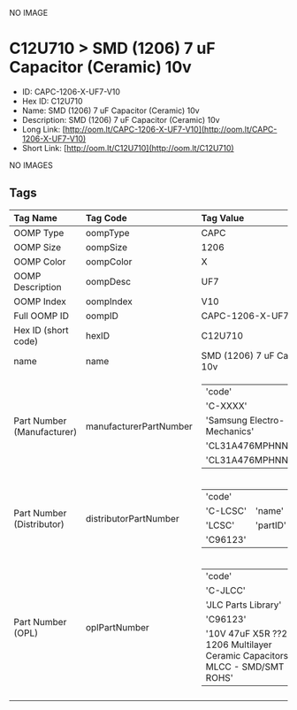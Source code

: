 


  
NO IMAGE  
# C12U710 > SMD (1206) 7 uF Capacitor (Ceramic) 10v

- ID: CAPC-1206-X-UF7-V10
- Hex ID: C12U710
- Name: SMD (1206) 7 uF Capacitor (Ceramic) 10v
- Description: SMD (1206) 7 uF Capacitor (Ceramic) 10v
- Long Link: [http://oom.lt/CAPC-1206-X-UF7-V10](http://oom.lt/CAPC-1206-X-UF7-V10)
- Short Link: [http://oom.lt/C12U710](http://oom.lt/C12U710)
  
NO IMAGES  
## Tags
  

|Tag Name|Tag Code|Tag Value|
| :--- | :--- | :--- |
|OOMP Type|oompType|CAPC|
|OOMP Size|oompSize|1206|
|OOMP Color|oompColor|X|
|OOMP Description|oompDesc|UF7|
|OOMP Index|oompIndex|V10|
|Full OOMP ID|oompID|CAPC-1206-X-UF7-V10|
|Hex ID (short code)|hexID|C12U710|
|name|name|SMD (1206) 7 uF Capacitor (Ceramic) 10v|
|Part Number (Manufacturer)|manufacturerPartNumber|<table><tr><td>'code'</td></tr><tr><td> 'C-XXXX'</td><td> 'name'</td></tr><tr><td> 'Samsung Electro-Mechanics'</td><td> 'partID'</td></tr><tr><td> 'CL31A476MPHNNNE'</td><td> 'partName'</td></tr><tr><td> 'CL31A476MPHNNNE'</td></tr></table>|
|Part Number (Distributor)|distributorPartNumber|<table><tr><td>'code'</td></tr><tr><td> 'C-LCSC'</td><td> 'name'</td></tr><tr><td> 'LCSC'</td><td> 'partID'</td></tr><tr><td> 'C96123'</td></tr></table>|
|Part Number (OPL)|oplPartNumber|<table><tr><td>'code'</td></tr><tr><td> 'C-JLCC'</td><td> 'name'</td></tr><tr><td> 'JLC Parts Library'</td><td> 'partID'</td></tr><tr><td> 'C96123'</td><td> 'partName'</td></tr><tr><td> '10V 47uF X5R ??20% 1206  Multilayer Ceramic Capacitors MLCC - SMD/SMT ROHS'</td></tr></table>|
||||
